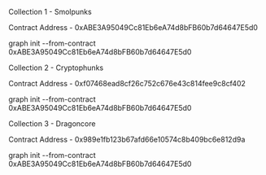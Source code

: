 Collection 1 - Smolpunks

Contract Address - 0xABE3A95049Cc81Eb6eA74d8bFB60b7d64647E5d0

graph init --from-contract 0xABE3A95049Cc81Eb6eA74d8bFB60b7d64647E5d0

Collection 2 - Cryptophunks

Contract Address - 0xf07468ead8cf26c752c676e43c814fee9c8cf402

graph init --from-contract 0xABE3A95049Cc81Eb6eA74d8bFB60b7d64647E5d0

Collection 3 - Dragoncore

Contract Address - 0x989e1fb123b67afd66e10574c8b409bc6e812d9a

graph init --from-contract 0xABE3A95049Cc81Eb6eA74d8bFB60b7d64647E5d0
